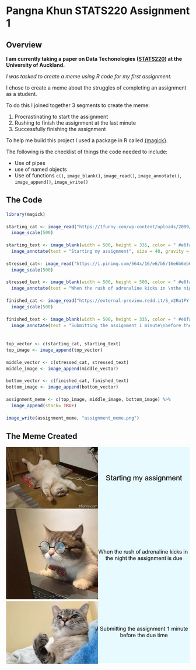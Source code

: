# Pangna Khun STATS220 Assignment 1

## Overview

**I am currently taking a paper on Data Techonologies ([STATS220](https://courseoutline.auckland.ac.nz/dco/course/STATS/220/1213)) at the University of Auckland.**

*I was tasked to create a meme using R code for my first assignment.*

I chose to create a meme about the struggles of completing an assignment as a student. 

To do this I joined together 3 segments to create the meme:

1. Procrastinating to start the assignment
2. Rushing to finish the assignment at the last minute
3. Successfully finishing the assignment 

To help me build this project I used a package in R called [{magick}](https://cran.r-project.org/web/packages/magick/vignettes/intro.html). 

The following is the checklist of things the code needed to include:

* Use of pipes
* use of named objects
* Use of functions `c()`, `image_blank()`, `image_read()`, `image_annotate()`, `image_append()`, `image_write()`

## The Code

```r 
library(magick)

starting_cat <- image_read("https://1funny.com/wp-content/uploads/2009/05/tired-cat.jpeg") %>% 
  image_scale(500) 

starting_text <- image_blank(width = 500, height = 335, color = " #e6faff") %>%
  image_annotate(text = "Starting my assignment", size = 40, gravity = "center")

stressed_cat<- image_read("https://i.pinimg.com/564x/16/e6/b6/16e6b6eb6cc6543ed1752290f5b13b71.jpg") %>%
  image_scale(500) 

stressed_text <- image_blank(width = 500, height = 500, color = " #e6faff") %>%
  image_annotate(text = "When the rush of adrenaline kicks in \nthe night the assignment is due", size = 30, gravity = "center")

finished_cat <- image_read("https://external-preview.redd.it/S_v2Ru1PY-LUR_lqJ-OF64vuei6hneXF0bfob9K9AYQ.jpg?auto=webp&s=72fc78ca6d2643674b654e9d158ae30c3a131158") %>%
  image_scale(500) 

finished_text <- image_blank(width = 500, height = 335, color = " #e6faff") %>%
  image_annotate(text = "Submitting the assignment 1 minute\nbefore the due time", size = 30, gravity = "center")


top_vector <- c(starting_cat, starting_text)
top_image <- image_append(top_vector)

middle_vector <- c(stressed_cat, stressed_text)
middle_image <- image_append(middle_vector)

bottom_vector <- c(finished_cat, finished_text)
bottom_image <- image_append(bottom_vector)

assignment_meme <- c(top_image, middle_image, bottom_image) %>%
  image_append(stack= TRUE) 

image_write(assignment_meme, "assignment_meme.png")
```

## The Meme Created

![meme that was created](assignment_meme.png)
